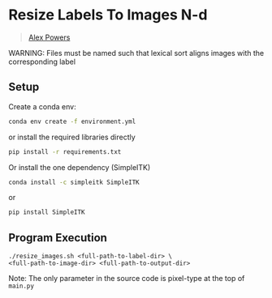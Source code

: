 # Resize Labels To Images N-d
> [Alex Powers](mailto:alexander-powers@uiowa.edu?subject=[GitHub]%20SINAPSE%20ResizeLabelsToImages2D)

WARNING: Files must be named such that lexical sort aligns images with the corresponding label

## Setup
Create a conda env:
```bash
conda env create -f environment.yml
```
or install the required libraries directly
```bash
pip install -r requirements.txt
```
Or install the one dependency (SimpleITK)
```bash
conda install -c simpleitk SimpleITK
```
or
```bash
pip install SimpleITK
```
## Program Execution
```text
./resize_images.sh <full-path-to-label-dir> \
<full-path-to-image-dir> <full-path-to-output-dir>
```
Note: The only parameter in the source code is pixel-type at the top of `main.py`
